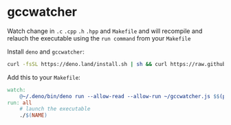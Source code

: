 # gccwatcher
Watch change in `.c` `.cpp` `.h` `.hpp` and `Makefile` and will recompile and relauch the executable using the `run command` from your `Makefile`

Install `deno` and `gccwatcher`:
```bash
curl -fsSL https://deno.land/install.sh | sh && curl https://raw.githubusercontent.com/matubu/gccwatcher/main/gccwatcher.js > ~/gccwatcher.js
```

Add this to your `Makefile`:
```Makefile
watch:
	@~/.deno/bin/deno run --allow-read --allow-run ~/gccwatcher.js $$(pwd)
run: all
	# launch the executable
	./$(NAME)
```

